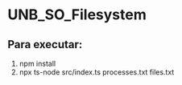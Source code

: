 # UNB_SO_Filesystem

## Para executar:

1. npm install
2. npx ts-node src/index.ts processes.txt files.txt
